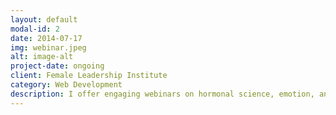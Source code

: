 ```yaml
---
layout: default
modal-id: 2
date: 2014-07-17
img: webinar.jpeg
alt: image-alt
project-date: ongoing
client: Female Leadership Institute
category: Web Development
description: I offer engaging webinars on hormonal science, emotion, and mental health for academic, public, and corporate audiences.
---
```

